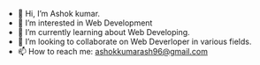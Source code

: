 - 👋 Hi, I’m Ashok kumar.
- 👀 I’m interested in Web Development
- 🌱 I’m currently learning about Web Developing.
- 💞️ I’m looking to collaborate on Web Deverloper in various fields.
- 📫 How to reach me: ashokkumarash96@gmail.com

<!---
Ashokkumarash96/Ashokkumarash96 is a ✨ special ✨ repository because its `README.md` (this file) appears on your GitHub profile.
You can click the Preview link to take a look at your changes.
--->
